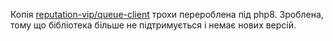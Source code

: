 Копія [reputation-vip/queue-client](https://github.com/semji/queue-client) трохи перероблена під php8. Зроблена, тому що
бібліотека більше не підтримується і немає нових версій. 